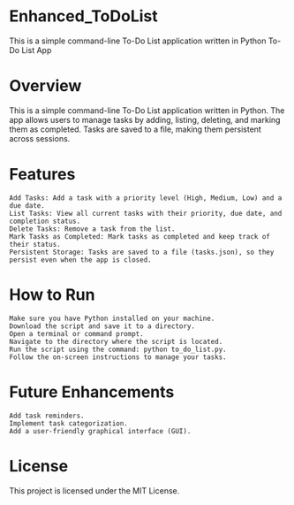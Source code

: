 # Enhanced_ToDoList
This is a simple command-line To-Do List application written in Python
To-Do List App
# Overview

This is a simple command-line To-Do List application written in Python. The app allows users to manage tasks by adding, listing, deleting, and marking them as completed. Tasks are saved to a file, making them persistent across sessions.
# Features

    Add Tasks: Add a task with a priority level (High, Medium, Low) and a due date.
    List Tasks: View all current tasks with their priority, due date, and completion status.
    Delete Tasks: Remove a task from the list.
    Mark Tasks as Completed: Mark tasks as completed and keep track of their status.
    Persistent Storage: Tasks are saved to a file (tasks.json), so they persist even when the app is closed.

# How to Run

    Make sure you have Python installed on your machine.
    Download the script and save it to a directory.
    Open a terminal or command prompt.
    Navigate to the directory where the script is located.
    Run the script using the command: python to_do_list.py.
    Follow the on-screen instructions to manage your tasks.

# Future Enhancements

    Add task reminders.
    Implement task categorization.
    Add a user-friendly graphical interface (GUI).

# License

This project is licensed under the MIT License.
